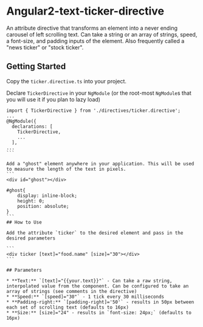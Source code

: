 # Angular2-text-ticker-directive
An attribute directive that transforms an element into a never ending carousel of left scrolling text. Can take a string or an array of strings, speed, a font-size, and padding inputs of the element. Also frequently  called a "news ticker" or "stock ticker".

## Getting Started

Copy the `ticker.directive.ts` into your project.

Declare `TickerDirective` in your  `NgModule` (or the root-most `NgModule`s that you will use it if you plan to lazy load)
````
import { TickerDirective } from './directives/ticker.directive';
...
@NgModule({
  declarations: [
    TickerDirective,
    ...
  ],
...
```

Add a "ghost" element anywhere in your application. This will be used to measure the length of the text in pixels.
```
<div id="ghost"></div>

#ghost{
    display: inline-block;
    height: 0;
    position: absolute;
}
```
## How to Use

Add the attribute `ticker` to the desired element and pass in the desired parameters

```
<div ticker [text]="food.name" [size]="30"></div>
```

## Parameters

* **Text:** `[text]="{{your.text}}"` - Can take a raw string, interpolated value from the component. Can be configured to take an array of strings (see comments in the directive)
* **Speed:** `[speed]="30"` - 1 tick every 30 milliseconds
* **Padding-right:** `[padding-right]='50'` - results in 50px between each set of scrolling text (defaults to 16px)
* **Size:** [size]="24" - results in `font-size: 24px;` (defaults to 16px)
